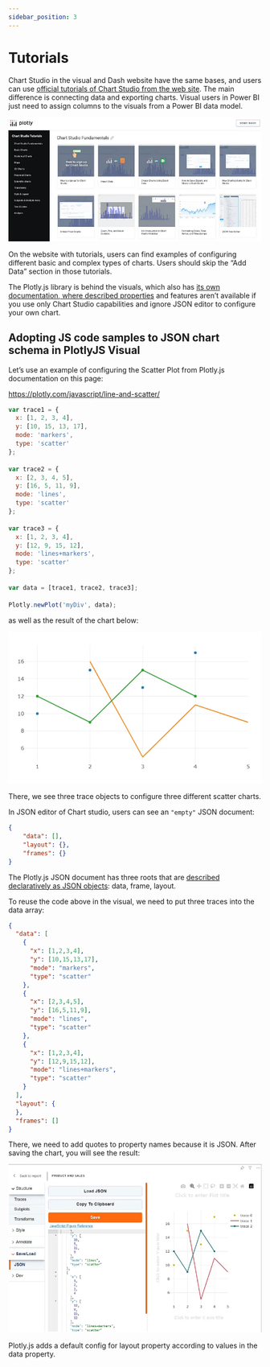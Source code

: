 ```yaml
---
sidebar_position: 3
---
```


# Tutorials

Chart Studio in the visual and Dash website have the same bases, and users can use [official tutorials of Chart Studio from the web site](https://plotly.com/chart-studio-help/tutorials/#basic). The main difference is connecting data and exporting charts. Visual users in Power BI just need to assign columns to the visuals from a Power BI data model.

![Tutorials web site page](./img/tutorials.webp)

On the website with tutorials, users can find examples of configuring different basic and complex types of charts. Users should skip the “Add Data” section in those tutorials.

The Plotly.js library is behind the visuals, which also has [its own documentation, where described properties](https://plotly.com/javascript/#basic-charts) and features aren’t available if you use only Chart Studio capabilities and ignore JSON editor to configure your own chart.

## Adopting JS code samples to JSON chart schema in PlotlyJS Visual

Let’s use an example of configuring the Scatter Plot from Plotly.js documentation on this page:

https://plotly.com/javascript/line-and-scatter/

```javascript
var trace1 = {
  x: [1, 2, 3, 4],
  y: [10, 15, 13, 17],
  mode: 'markers',
  type: 'scatter'
};

var trace2 = {
  x: [2, 3, 4, 5],
  y: [16, 5, 11, 9],
  mode: 'lines',
  type: 'scatter'
};

var trace3 = {
  x: [1, 2, 3, 4],
  y: [12, 9, 15, 12],
  mode: 'lines+markers',
  type: 'scatter'
};

var data = [trace1, trace2, trace3];

Plotly.newPlot('myDiv', data);
```

as well as the result of the chart below:

![Simple chart from official tutorial](./img/tutorial1.webp)


There, we see three trace objects to configure three different scatter charts.

In JSON editor of Chart studio, users can see an `"empty"` JSON document:

```json
{
    "data": [],
    "layout": {},
    "frames": {}
}
```

The Plotly.js JSON document has three roots that are [described declaratively as JSON objects](https://plotly.com/javascript/reference/index/#scatter-x): data, frame, layout.

To reuse the code above in the visual, we need to put three traces into the data array:

```json
{
  "data": [
    {
      "x": [1,2,3,4],
      "y": [10,15,13,17],
      "mode": "markers",
      "type": "scatter"
    },
    {
      "x": [2,3,4,5],
      "y": [16,5,11,9],
      "mode": "lines",
      "type": "scatter"
    },
    {
      "x": [1,2,3,4],
      "y": [12,9,15,12],
      "mode": "lines+markers",
      "type": "scatter"
    }
  ],
  "layout": {
  },
  "frames": []
}
```

There, we need to add quotes to property names because it is JSON. After saving the chart, you will see the result:

![Simple chart from official tutorial after applying to the visual](./img/tutorial2.webp)

Plotly.js adds a default config for layout property according to values in the data property.
